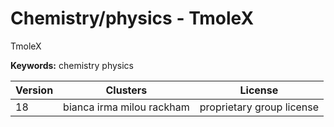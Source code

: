 # Chemistry/physics - TmoleX

TmoleX

**Keywords:** chemistry physics



| Version | Clusters | License |
| ------- | -------- | ------- |
| 18 | bianca irma milou rackham | proprietary group license |
